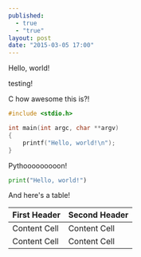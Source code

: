 ```yaml
---
published: 
  - true
  - "true"
layout: post
date: "2015-03-05 17:00"
---
```


Hello, world!

testing!

C how awesome this is?!

```c
#include <stdio.h>

int main(int argc, char **argv)
{
    printf("Hello, world!\n");
}
```

Pythooooooooon!

```python
print("Hello, world!")
```
And here's a table!

| First Header  | Second Header |
| ------------- | ------------- |
| Content Cell  | Content Cell  |
| Content Cell  | Content Cell  |